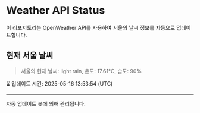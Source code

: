 
# Weather API Status

이 리포지토리는 OpenWeather API를 사용하여 서울의 날씨 정보를 자동으로 업데이트합니다.

## 현재 서울 날씨
> 서울의 현재 날씨: light rain, 온도: 17.61°C, 습도: 90%

⏳ 업데이트 시간: 2025-05-16 13:53:54 (UTC)

---
자동 업데이트 봇에 의해 관리됩니다.
